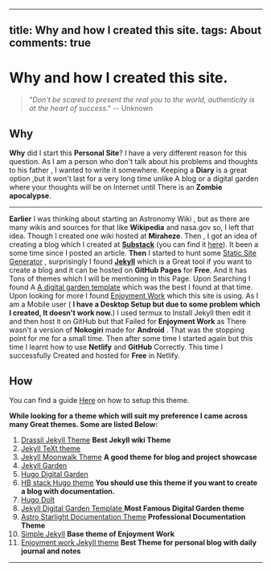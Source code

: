  ---
 title: Why and how I created this site.
 tags: About
 comments: true 
 ---
# Why and how I created this site.

> "*Don’t be scared to present the real you to the world, authenticity is at the heart of success*."
> -- Unknown 

## Why
**Why** did I start this **Personal Site**? I have a very different reason for this question. 
As I am a person who don't talk about his problems and thoughts to his father , I wanted to write it somewhere. Keeping a **Diary** is a great option ,but it won't last for a very long time unlike A blog or a digital garden where your thoughts will be on Internet until There is an **Zombie apocalypse**. 

<hr> 

**Earlier** I was thinking about starting an Astronomy Wiki , but as there are many wikis and sources for that like **Wikipedia** and nasa.gov so, I left that idea. Though I created one wiki hosted at **Miraheze**. Then , I got an idea of creating a blog which I created at **[Substack](Substack.com)** (you can find it [here](https://herrspaceman.substack.com/)). It been a some time since I posted an article. **Then** I started to hunt some [Static Site Generator](https://jamstack.org/generators/) , surprisingly I found **[Jekyll](https://jekyllrb.com/)** which is a Great tool if you want to create a blog and it can be hosted on **GitHub Pages** for **Free**. And it has Tons of themes which I will be mentioning in this Page. Upon Searching I found A [A digital garden template](https://github.com/maximevaillancourt/digital-garden-jekyll-template) which was the best I found at that time. Upon looking for more I found [Enjoyment Work](https://github.com/brennanbrown/enjoyment-work) which this site is using. As I am a Mobile user ( **I have a Desktop Setup but due to some problem which I created, It doesn't work now.**) I used termux to Install Jekyll then edit it and then host it on GitHub but that Failed for **Enjoyment Work** as There wasn't a version of **Nokogiri** made for **Android** . That was the stopping point for me for a small time. Then after some time I started again but this time I learnt how to use **Netlify** and **GitHub** Correctly. This time I successfully Created and hosted for **Free** in Netlify.

## How
You can find a guide [Here](https://enjoyment-work.netlify.app/posts/how-to-setup-enjoyment-work) on how to setup this theme.

**While looking for a theme which will suit my preference I came across many Great themes. Some are listed Below:**
1. [Drassil Jekyll Theme](https://github.com/Drassil/git-wiki-theme) **Best Jekyll wiki Theme**
2. [Jekyll TeXt theme](https://github.com/kitian616/jekyll-TeXt-theme)
3. [Jekyll Moonwalk Theme](https://github.com/abhinavs/moonwalk) **A good theme for blog and project showcase**
4. [Jekyll Garden](https://github.com/Jekyll-Garden/jekyll-garden.github.io)
5. [Hugo Digital Garden](https://github.com/apvarun/digital-garden-hugo-theme)
6. [HB stack Hugo theme](https://github.com/hbstack/theme) **You should use this theme if you want to create a blog with documentation.**
7. [Hugo Dolt](https://github.com/HEIGE-PCloud/DoIt)
8. [Jekyll Digital Garden Template ](https://github.com/maximevaillancourt/digital-garden-jekyll-template) **Most Famous Digital Garden theme**
9. [Astro Starlight Documentation Theme](https://github.com/withastro/starlight) **Professional Documentation Theme**
10. [Simple Jekyll](https://github.com/raghudotcc/simply-jekyll) **Base theme of Enjoyment Work**
11. [Enjoyment work Jekyll theme](https://github.com/brennanbrown/enjoyment-work) **Best Theme for personal blog with daily journal and notes**
<hr>
